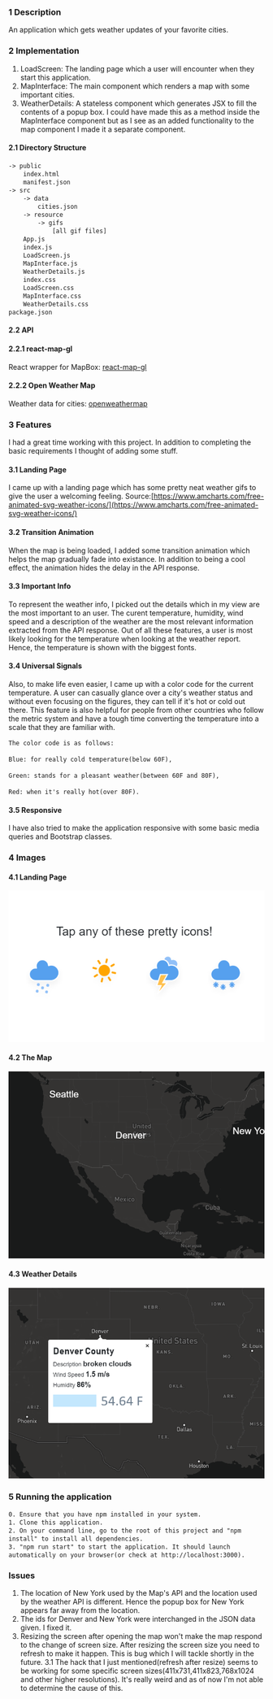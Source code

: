 ### 1 Description
An application which gets weather updates of your favorite cities.

### 2 Implementation
1. LoadScreen: The landing page which a user will encounter when they start this application.
2. MapInterface: The main component which renders a map with some important cities.  
3. WeatherDetails: A stateless component which generates JSX to fill the contents of a popup box.
I could have made this as a method inside the MapInterface component but as I see as an added functionality to the map component I made it a separate component.      

#### 2.1 Directory Structure
    -> public
        index.html
        manifest.json
    -> src
        -> data
            cities.json
        -> resource
            -> gifs
                [all gif files]
        App.js
        index.js
        LoadScreen.js
        MapInterface.js
        WeatherDetails.js
        index.css
        LoadScreen.css
        MapInterface.css
        WeatherDetails.css
    package.json
                
#### 2.2 API

#### 2.2.1 react-map-gl
React wrapper for MapBox: [react-map-gl](https://uber.github.io/react-map-gl/#/)

####  2.2.2 Open Weather Map
Weather data for cities: [openweathermap](https://openweathermap.org)

### 3 Features
I had a great time working with this project. In addition to completing the basic requirements I thought of adding some stuff. 
#### 3.1 Landing Page 
I came up with a landing page which has some pretty neat weather gifs to give the user a welcoming feeling. Source:[https://www.amcharts.com/free-animated-svg-weather-icons/](https://www.amcharts.com/free-animated-svg-weather-icons/) 

#### 3.2 Transition Animation
When the map is being loaded, I added some transition animation which helps the map gradually fade into existance. In addition to being a cool effect, the animation hides the delay in the API response.   
#### 3.3 Important Info
 To represent the weather info, I picked out the details which in my view are the most important to an user. The curent temperature, humidity, wind speed and a description of the weather are the most relevant information extracted from the API response.
Out of all these features, a user is most likely looking for the temperature when looking at the weather report. Hence, the temperature is shown with the biggest fonts. 
#### 3.4 Universal Signals
Also, to make life even easier, I came up with a color code for the current temperature. A user can casually glance over a city's weather status and without even focusing on the figures, they can tell if it's hot or cold out there. This feature is also helpful for people from other countries who follow the metric system and have a tough time converting the temperature into a scale that they are familiar with.

    The color code is as follows:

    Blue: for really cold temperature(below 60F),

    Green: stands for a pleasant weather(between 60F and 80F),

    Red: when it's really hot(over 80F).
#### 3.5 Responsive
I have also tried to make the application responsive with some basic media queries and Bootstrap classes.      
### 4 Images
#### 4.1 Landing Page
![Main list](https://raw.githubusercontent.com/anshumanbora/map-app/master/images/landingPage.PNG)

#### 4.2 The Map
![Details](https://raw.githubusercontent.com/anshumanbora/map-app/master/images/Map.PNG)

#### 4.3 Weather Details
![Details](https://raw.githubusercontent.com/anshumanbora/map-app/master/images/WeatherUpdate.PNG)


### 5 Running the application
    0. Ensure that you have npm installed in your system.
    1. Clone this application.
    2. On your command line, go to the root of this project and "npm install" to install all dependencies.
    3. "npm run start" to start the application. It should launch automatically on your browser(or check at http://localhost:3000).
    
### Issues

1. The location of New York used by the Map's API and the location used by the weather API is different. Hence the popup box for New York appears far away from the location.
2. The ids for Denver and New York were interchanged in the JSON data given. I fixed it.
3. Resizing the screen after opening the map won't make the map respond to the change of screen size. After resizing the screen size you need to refresh to make it happen. This is bug which I will tackle shortly in the future.
3.1 The hack that I just mentioned(refresh after resize) seems to be working for some specific screen sizes(411x731,411x823,768x1024 and other higher resolutions). It's really weird and as of now I'm not able to determine the cause of this.  